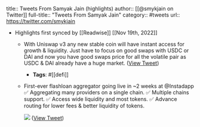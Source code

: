 title:: Tweets From Samyak Jain (highlights)
author:: [[@smykjain on Twitter]]
full-title:: "Tweets From Samyak Jain"
category:: #tweets
url:: https://twitter.com/smykjain

- Highlights first synced by [[Readwise]] [[Nov 19th, 2022]]
	- With Uniswap v3 any new stable coin will have instant access for growth & liquidity. Just have to focus on good swaps with USDC or DAI and now you have good swaps price for all the volatile pair as USDC & DAI already have a huge market. ([View Tweet](https://twitter.com/smykjain/status/1390012236681269248))
		- **Tags**: #[[defi]]
	- First-ever flashloan aggregator going live in ~2 weeks at @Instadapp 
	  ✅ Aggregating many providers on a single chain.
	  ✅ Multiple chains support.
	  ✅ Access wide liquidity and most tokens.
	  ✅ Advance routing for lower fees & better liquidity of tokens. 
	  
	  ![](https://pbs.twimg.com/media/FEB-uaYVkAQBsOK.jpg) ([View Tweet](https://twitter.com/smykjain/status/1459308131876360198))